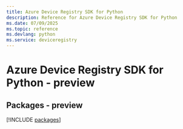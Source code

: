 ```yaml
---
title: Azure Device Registry SDK for Python
description: Reference for Azure Device Registry SDK for Python
ms.date: 07/09/2025
ms.topic: reference
ms.devlang: python
ms.service: deviceregistry
---
```

# Azure Device Registry SDK for Python - preview
## Packages - preview
[!INCLUDE [packages](device-registry-index.md)]